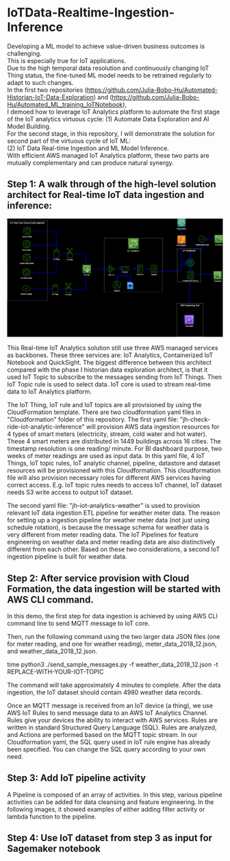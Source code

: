 # IoTData-Realtime-Ingestion-Inference  
Developing a ML model to achieve value-driven business outcomes is challenging.  
This is especially true for IoT applications.  
Due to the high temporal data resolution and continuously changing IoT Thing status, the fine-tuned ML model needs to be retrained regularly to adapt to such changes.  
In the first two repositories (https://github.com/Julia-Bobo-Hu/Automated-Historian-IoT-Data-Exploration) and (https://github.com/Julia-Bobo-Hu/Automated_ML_training_IoTNotebook),  
I demoed how to leverage IoT Analytics platform to automate the first stage of the IoT analytics virtuous cycle:  (1) Automate Data Exploration and AI Model Building.  
For the second stage, in this repository, I will demonstrate the solution for second part of the virtuous cycle of IoT ML:  
(2) IoT Data Real-time Ingestion and ML Model Inference.  
With efficient AWS managed IoT Analytics platform, these two parts are mutually complementary and can produce natural synergy.  

## Step 1: A walk through of the high-level solution architect for Real-time IoT data ingestion and inference:

![alt text](https://github.com/Julia-Bobo-Hu/IoTAnalytics-Realtime-Ingestion-Inference/blob/master/images/highlevel_architect.png?raw=true)

This Real-time IoT Analytics solution still use three AWS managed services as backbones. These three services are: IoT Analytics, Containerized IoT Notebook and QuickSight.
The biggest difference between this architect compared with the phase I historian data exploration architect, is that it used IoT Topic to subscribe to the messages sending from IoT Things.
Then IoT Topic rule is used to select data. IoT core is used to stream real-time data to IoT Analytics platform.

The IoT Thing, IoT rule and IoT topics are all provisioned by using the CloudFormation template. There are two cloudformation yaml files in "Cloudformation" folder of this repository.
The first yaml file: "jh-check-ride-iot-analytic-inference" will provision AWS data ingestion resources for 4 types of smart meters (electricity, stream, cold water and hot water).
These 4 smart meters are distributed in 1449 buildings across 16 cities. The timestamp resolution is one reading/ minute. For BI dashboard purpose, two weeks of meter readings are used as input data.
In this yaml file, 4 IoT Things, IoT topic rules, IoT analytic channel, pipeline, datastore and dataset resources will be provisioned with this Cloudformation.
This cloudformation file will also provision necessary roles for different AWS services having correct access. E.g. IoT topic rules needs to access IoT channel, IoT dataset needs S3 write access to output IoT dataset. 

The second yaml file: "jh-iot-analytics-weather" is used to provision relevant IoT data ingestion ETL pipeline for weather meter data. 
The reason for setting up a ingestion pipeline for weather meter data (not just using schedule rotation), is because the message schema for weather data is very different from meter reading data. 
The IoT Pipelines for feature engineering on weather data and meter reading data are also distinctively different from each other. Based on these two considerations, a second IoT ingestion pipeline is built for weather data.

## Step 2: After service provision with Cloud Formation, the data ingestion will be started with AWS CLI command.

In this demo, the first step for data ingestion is achieved by using AWS CLI command line to send MQTT message to IoT core.

Then, run the following command using the two larger data JSON files (one for meter reading, and one for weather reading), meter_data_2018_12.json, and weather_data_2018_12.json. 

time python3 ./send_sample_messages.py -f weather_data_2018_12.json -t REPLACE-WITH-YOUR-IOT-TOPIC

The command will take approximately 4 minutes to complete. 
After the data ingestion, the IoT dataset should contain 4980 weather data records. 

Once an MQTT message is received from an IoT device (a thing), we use AWS IoT Rules to send message data to an AWS IoT Analytics Channel. 
Rules give your devices the ability to interact with AWS services. Rules are written in standard Structured Query Language (SQL). 
Rules are analyzed, and Actions are performed based on the MQTT topic stream. In our Cloudformation yaml, the SQL query used in IoT rule engine has already been specified. 
You can change the SQL query according to your own need.

## Step 3: Add IoT pipeline activity
A Pipeline is composed of an array of activities. In this step, various pipeline activities can be added for data cleansing and feature engineering. 
In the following images, it showed examples of either adding filter activity or lambda function to the pipeline.


## Step 4: Use IoT dataset from step 3 as input for Sagemaker notebook






  